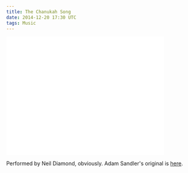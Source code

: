 ```yaml
---
title: The Chanukah Song
date: 2014-12-20 17:30 UTC
tags: Music
---
```



<div class="flex-video">
<iframe width="420" height="315" src="//www.youtube.com/embed/BOegH4uYe-c" frameborder="0" allowfullscreen></iframe>
</div>

Performed by Neil Diamond, obviously. Adam Sandler's original is [here](https://www.youtube.com/watch?v=KX5Z-HpHH9g).